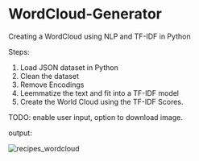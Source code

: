 # WordCloud-Generator
Creating a WordCloud using NLP and TF-IDF in Python

Steps:

1. Load JSON dataset in Python
2. Clean the dataset
3. Remove Encodings
4. Leemmatize the text and fit into a TF-IDF model
5. Create the World Cloud using the TF-IDF Scores.

TODO: enable user input, option to download image. 


output: 

![recipes_wordcloud](https://user-images.githubusercontent.com/34112414/106365322-c6b88d00-6302-11eb-9ce8-0449168c125e.png)
